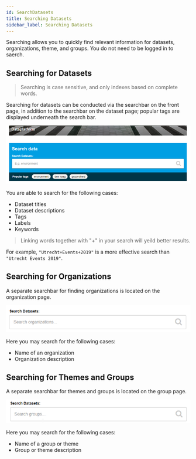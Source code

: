 ```yaml
---
id: SearchDatasets
title: Searching Datasets
sidebar_label: Searching Datasets
---
```

Searching allows you to quickly find relevant information for datasets, organizations, theme, and groups. You do not need to be logged in to saerch.

## Searching for Datasets
> Searching is case sensitive, and only indexes based on complete words.

Searching for datasets can be conducted via the searchbar on the front page, in addition to the searchbar on the dataset page; popular tags are displayed underneath the search bar.

![IMAGE: front page search](assets/SearchDatasets/dataplatform_user_SearchDatasets_frontPageSearch.png)

You are able to search for the following cases:
* Dataset titles
* Dataset descriptions
* Tags
* Labels
* Keywords

> Linking words together with "+" in your search will yeild better results.

For example, `"Utrecht+Events+2019"` is a more effective search than `"Utrecht Events 2019"`.

## Searching for Organizations
A separate searchbar for finding organizations is located on the organization page.

![IMAGE: organization searchbar](assets/SearchDatasets/dataplatform_user_SearchDatasets_OrganizationSearch.png)

Here you may search for the following cases:
* Name of an organization
* Organization description

## Searching for Themes and Groups
A separate searchbar for themes and groups is located on the group page.

![IMAGE: theme and group searchbar](assets/SearchDatasets/dataplatform_user_SearchDatasets_groupsThemes.png)

Here you may search for the following cases:
* Name of a group or theme
* Group or theme description